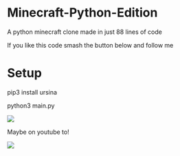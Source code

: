 # Minecraft-Python-Edition
A python minecraft clone made in just 88 lines of code 

If you like this code smash the button below and follow me

# Setup
pip3 install ursina

python3 main.py

[<img src="https://img.shields.io/badge/Github-000000?style=for-the-badge&logo=github&logoColor=white">](https://github.com/sanatg)

Maybe on youtube to!

[<img src="https://img.shields.io/badge/Youtube-red?style=for-the-badge&logo=youtube&logoColor=white">](https://bit.ly/MyCodingLab)
